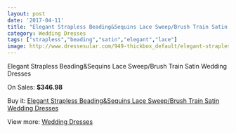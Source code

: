 ```yaml
---
layout: post
date: '2017-04-11'
title: "Elegant Strapless Beading&Sequins Lace Sweep/Brush Train Satin Wedding Dresses"
category: Wedding Dresses
tags: ["strapless","beading","satin","elegant","lace"]
image: http://www.dressesular.com/949-thickbox_default/elegant-strapless-beadingsequins-lace-sweep-brush-train-satin-wedding-dresses.jpg
---
```

Elegant Strapless Beading&Sequins Lace Sweep/Brush Train Satin Wedding Dresses

On Sales: **$346.98**
<a href="https://www.dressesular.com/wedding-dresses/280-elegant-strapless-beadingsequins-lace-sweep-brush-train-satin-wedding-dresses.html"><amp-img layout="responsive" width="600" height="600" src="//www.dressesular.com/949-thickbox_default/elegant-strapless-beadingsequins-lace-sweep-brush-train-satin-wedding-dresses.jpg" alt="Elegant Strapless Beading&Sequins Lace Sweep/Brush Train Satin Wedding Dresses 0" /></a>
<a href="https://www.dressesular.com/wedding-dresses/280-elegant-strapless-beadingsequins-lace-sweep-brush-train-satin-wedding-dresses.html"><amp-img layout="responsive" width="600" height="600" src="//www.dressesular.com/950-thickbox_default/elegant-strapless-beadingsequins-lace-sweep-brush-train-satin-wedding-dresses.jpg" alt="Elegant Strapless Beading&Sequins Lace Sweep/Brush Train Satin Wedding Dresses 1" /></a>

Buy it: [Elegant Strapless Beading&Sequins Lace Sweep/Brush Train Satin Wedding Dresses](https://www.dressesular.com/wedding-dresses/280-elegant-strapless-beadingsequins-lace-sweep-brush-train-satin-wedding-dresses.html "Elegant Strapless Beading&Sequins Lace Sweep/Brush Train Satin Wedding Dresses")

View more: [Wedding Dresses](https://www.dressesular.com/3-wedding-dresses "Wedding Dresses")